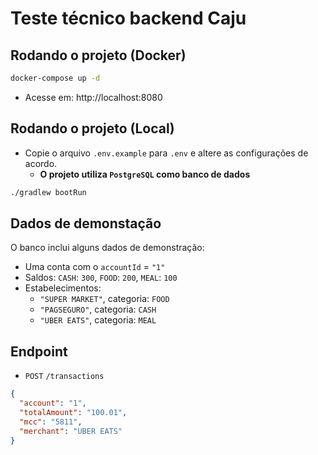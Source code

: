 # Teste técnico backend Caju

## Rodando o projeto (Docker)

```bash
docker-compose up -d
```

- Acesse em: http://localhost:8080

## Rodando o projeto (Local)

- Copie o arquivo `.env.example` para `.env` e altere as configurações de acordo.
  - **O projeto utiliza `PostgreSQL` como banco de dados**

```bash
./gradlew bootRun
```

## Dados de demonstação

O banco inclui alguns dados de demonstração:

- Uma conta com o `accountId` = `"1"`
- Saldos: `CASH`: `300`, `FOOD`: `200`, `MEAL`: `100`
- Estabelecimentos:
    - `"SUPER MARKET"`, categoria: `FOOD`
    - `"PAGSEGURO"`, categoria: `CASH`
    - `"UBER EATS"`, categoria: `MEAL`

## Endpoint

- `POST` `/transactions`

```json
{
  "account": "1",
  "totalAmount": "100.01",
  "mcc": "5811",
  "merchant": "UBER EATS"
}
```

